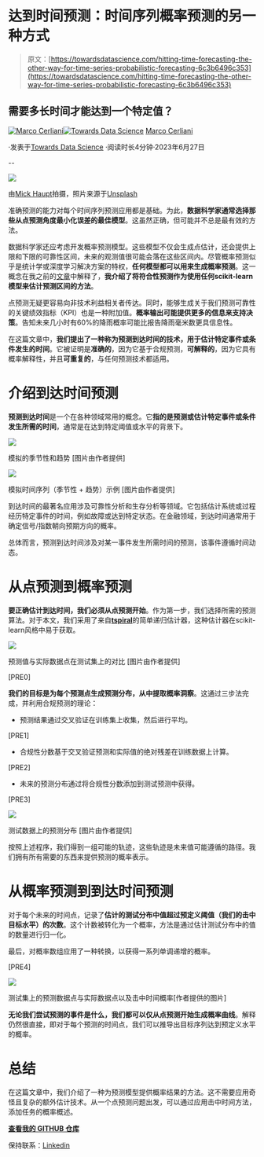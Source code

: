 # 达到时间预测：时间序列概率预测的另一种方式

> 原文：[https://towardsdatascience.com/hitting-time-forecasting-the-other-way-for-time-series-probabilistic-forecasting-6c3b6496c353](https://towardsdatascience.com/hitting-time-forecasting-the-other-way-for-time-series-probabilistic-forecasting-6c3b6496c353)

## 需要多长时间才能达到一个特定值？

[](https://medium.com/@cerlymarco?source=post_page-----6c3b6496c353--------------------------------)[![Marco Cerliani](../Images/48a07a024349bac3c8e397bf5a0372e2.png)](https://medium.com/@cerlymarco?source=post_page-----6c3b6496c353--------------------------------)[](https://towardsdatascience.com/?source=post_page-----6c3b6496c353--------------------------------)[![Towards Data Science](../Images/a6ff2676ffcc0c7aad8aaf1d79379785.png)](https://towardsdatascience.com/?source=post_page-----6c3b6496c353--------------------------------) [Marco Cerliani](https://medium.com/@cerlymarco?source=post_page-----6c3b6496c353--------------------------------)

·发表于[Towards Data Science](https://towardsdatascience.com/?source=post_page-----6c3b6496c353--------------------------------) ·阅读时长4分钟·2023年6月27日

--

![](../Images/56b7e137fff75e868c9e0625e9861608.png)

由[Mick Haupt](https://unsplash.com/@rocinante_11?utm_source=medium&utm_medium=referral)拍摄，照片来源于[Unsplash](https://unsplash.com/?utm_source=medium&utm_medium=referral)

准确预测的能力对每个时间序列预测应用都是基础。为此，**数据科学家通常选择那些从点预测角度最小化误差的最佳模型**。这虽然正确，但可能并不总是最有效的方法。

数据科学家还应考虑开发概率预测模型。这些模型不仅会生成点估计，还会提供上限和下限的可靠性区间，未来的观测值很可能会落在这些区间内。尽管概率预测似乎是统计学或深度学习解决方案的特权，**任何模型都可以用来生成概率预测**。这一概念在我之前的[文章](https://medium.com/towards-data-science/time-series-forecasting-with-conformal-prediction-intervals-scikit-learn-is-all-you-need-4b68143a027a)中解释了，**我介绍了将符合性预测作为使用任何scikit-learn模型来估计预测区间的方法**。

点预测无疑更容易向非技术利益相关者传达。同时，能够生成关于我们预测可靠性的关键绩效指标（KPI）也是一种附加值。**概率输出可能提供更多的信息来支持决策**。告知未来几小时有60%的降雨概率可能比报告降雨毫米数更具信息性。

在这篇文章中，**我们提出了一种称为预测到达时间的技术，用于估计特定事件或条件发生的时间**。它被证明是**准确的**，因为它基于合规预测，**可解释的**，因为它具有概率解释性，并且**可重复的**，与任何预测技术都适用。

# 介绍到达时间预测

**预测到达时间**是一个在各种领域常用的概念。它**指的是预测或估计特定事件或条件发生所需的时间**，通常是在达到特定阈值或水平的背景下。

![](../Images/eb8f530a2196a19c4336cad464771fda.png)

模拟的季节性和趋势 [图片由作者提供]

![](../Images/f5a31e966e27f11efbcdee2a9ee11296.png)

模拟时间序列（季节性 + 趋势）示例 [图片由作者提供]

到达时间的最著名应用涉及可靠性分析和生存分析等领域。它包括估计系统或过程经历特定事件的时间，例如故障或达到特定状态。在金融领域，到达时间通常用于确定信号/指数朝向预期方向的概率。

总体而言，预测到达时间涉及对某一事件发生所需时间的预测，该事件遵循时间动态。

# 从点预测到概率预测

**要正确估计到达时间，我们必须从点预测开始**。作为第一步，我们选择所需的预测算法。对于本文，我们采用了来自[**tspiral**](https://github.com/cerlymarco/tspiral)的简单递归估计器，这种估计器在scikit-learn风格中易于获取。

![](../Images/854290476aeb6ffdcb7bf2617fc64183.png)

预测值与实际数据点在测试集上的对比 [图片由作者提供]

[PRE0]

**我们的目标是为每个预测点生成预测分布，从中提取概率洞察**。这通过三步法完成，并利用合规预测的理论：

+   预测结果通过交叉验证在训练集上收集，然后进行平均。

[PRE1]

+   合规性分数基于交叉验证预测和实际值的绝对残差在训练数据上计算。

[PRE2]

+   未来的预测分布通过将合规性分数添加到测试预测中获得。

[PRE3]

![](../Images/5eb9b302230308caa202d69e51e59f85.png)

测试数据上的预测分布 [图片由作者提供]

按照上述程序，我们得到一组可能的轨迹，这些轨迹是未来值可能遵循的路径。我们拥有所有需要的东西来提供预测的概率表示。

# 从概率预测到到达时间预测

对于每个未来的时间点，记录了**估计的测试分布中值超过预定义阈值（我们的击中目标水平）的次数**。这个计数被转化为一个概率，方法是通过估计测试分布中的值的数量进行归一化。

最后，对概率数组应用了一种转换，以获得一系列单调递增的概率。

[PRE4]

![](../Images/15913e9ec659b55788bc632b62a4759d.png)

测试集上的预测数据点与实际数据点以及击中时间概率[作者提供的图片]

**无论我们尝试预测的事件是什么，我们都可以仅从点预测开始生成概率曲线**。解释仍然很直接，即对于每个预测的时间点，我们可以推导出目标序列达到预定义水平的概率。

# 总结

在这篇文章中，我们介绍了一种为预测模型提供概率结果的方法。这不需要应用奇怪且复杂的额外估计技术。从一个点预测问题出发，可以通过应用击中时间方法，添加任务的概率概述。

[**查看我的 GITHUB 仓库**](https://github.com/cerlymarco/MEDIUM_NoteBook)

保持联系：[Linkedin](https://www.linkedin.com/in/marco-cerliani-b0bba714b/)
